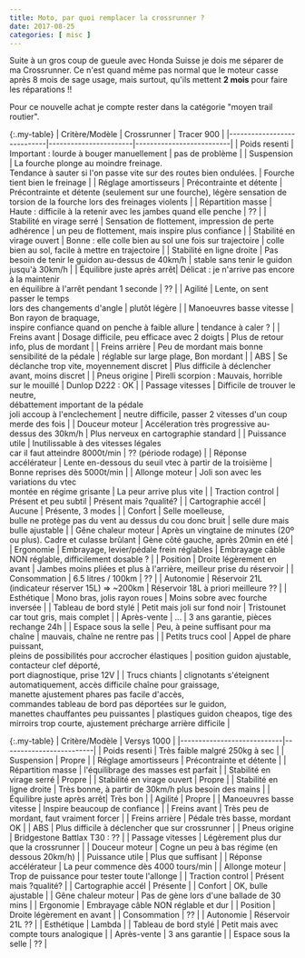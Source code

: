 ```yaml
---
title: Moto, par quoi remplacer la crossrunner ?
date: 2017-08-25
categories: [ misc ]
---
```


Suite à un gros coup de gueule avec Honda Suisse je dois me séparer de ma Crossrunner.
Ce n'est quand même pas normal que le moteur casse après 8 mois de sage usage, mais surtout, qu'ils mettent **2 mois** pour faire les réparations !!

Pour ce nouvelle achat je compte rester dans la catégorie "moyen trail routier".

{:.my-table}
| Critère/Modèle             | Crossrunner           |  Tracer 900              |
|----------------------------|-----------------------|--------------------------|
| Poids resenti              | Important : lourde à bouger manuellement | pas de problème |
| Suspension                 | La fourche plonge au moindre freinage.<br/>Tendance à sauter si l'on passe vite sur des routes bien ondulées. | Fourche tient bien le freinage |
| Réglage amortisseurs       | Précontrainte et détente | Précontrainte et détente (seulement sur une fourche), légère sensation de torsion de la fourche lors des freinages violents |
| Répartition masse          | Haute : difficile à la retenir avec les jambes quand elle penche | ?? |
| Stabilité en virage serré  | Sensation de flottement, impression de perte adhérence | un peu de flottement, mais inspire plus confiance |
| Stabilité en virage ouvert | Bonne : elle colle bien au sol une fois sur trajectoire | colle bien au sol, facile à mettre en trajectoire |
| Stabilité en ligne droite  | Pas besoin de tenir le guidon au-dessus de 40km/h | stable sans tenir le guidon jusqu'à 30km/h |
| Équilibre juste après arrêt| Délicat : je n'arrive pas encore à la maintenir<br/>en équilibre à l'arrêt pendant 1 seconde | ?? |
| Agilité                    | Lente, on sent passer le temps<br/>lors des changements d'angle | plutôt légère |
| Manoeuvres basse vitesse   | Bon rayon de braquage,<br/>inspire confiance quand on penche à faible allure | tendance à caler ? |
| Freins avant               | Dosage difficile, peu efficace avec 2 doigts | Plus de retour info, plus de mordant |
| Freins arrière             | Peu de mordant mais bonne sensibilité de la pédale | réglable sur large plage, Bon mordant |
| ABS                        | Se déclanche trop vite, moyennement discret | Plus difficile à déclencher avant, moins discret |
| Pneus origine              | Pirelli scorpion : Mauvais, horrible sur le mouillé | Dunlop D222 : OK |
| Passage vitesses           | Difficile de trouver le neutre,<br/>débattement important de la pédale<br/>joli accoup à l'enclechement | neutre difficile, passer 2 vitesses d'un coup merde des fois |
| Douceur moteur             | Accéleration très progressive au-dessus des 30km/h | Plus nerveux en cartographie standard |
| Puissance utile            | Inutilissable à des vitesses légales<br/>car il faut atteindre 8000t/min | ?? (période rodage) |
| Réponse accélérateur       | Lente en-dessous du seuil vtec à partir de la troisième | Bonne reprises dès 5000t/min |
| Allonge moteur             | Joli son avec les variations du vtec<br/>montée en régime grisante | La peur arrive plus vite |
| Traction control           | Présent et peu subtil | Présent mais ?qualité? |
| Cartographie accél         | Aucune | Présente, 3 modes |
| Confort                    | Selle moelleuse,<br/>bulle ne protège pas du vent au dessus du cou donc bruit | selle dure mais bulle ajustable |
| Gêne chaleur moteur        | Après un vingtaine de minutes (20º ou plus). Cadre et culasse brûlant | Gène côté gauche, après 20min en été |
| Ergonomie                  | Embrayage, levier/pédale frein réglables | Embrayage câble NON réglable, difficilement dosable ? |
| Position                   | Droite légèrement en avant | Jambes moins pliées et plus à l'arrière, meilleur prise du réservoir |
| Consommation               | 6.5 litres / 100km | ?? |
| Autonomie                  | Réservoir 21L (indicateur réserver 15L) => ~200km | Réservoir 18L à priori meilleure ?? |
| Esthétique                 | Mono bras, jolis rayon roues | Moins sobre avec fourche inversée |
| Tableau de bord stylé      | Petit mais joli sur fond noir | Tristounet car tout gris, mais complet |
| Après-vente                | ... | 3 ans garantie, pièces rechange 24h |
| Espace sous la selle       | Peu, à peine suffisant pour ma chaîne | mauvais, chaîne ne rentre pas |
| Petits trucs cool          | Appel de phare puissant,<br/>pleins de possibilités pour accrocher élastiques | position guidon ajustable, contacteur clef déporté,<br/>port diagnostique, prise 12V |
| Trucs chiants              | clignotants s'éteignent automatiquement, accès difficile chaîne pour graissage,<br/>manette ajustement phares pas facile d'accès,<br/>commandes tableau de bord pas déportées sur le guidon,<br/>manettes chauffantes peu puissantes | plastiques guidon cheapos, tige des mirroirs trop courte, ajustement précharge arrière difficile |

{:.my-table}
| Critère/Modèle             | Versys 1000             |
|----------------------------|-------------------------|
| Poids resenti              | Très faible malgré 250kg à sec |
| Suspension                 | Propre |
| Réglage amortisseurs       | Précontrainte et détente |
| Répartition masse          | l'équilibrage des masses est parfait |
| Stabilité en virage serré  | Propre |
| Stabilité en virage ouvert | Propre |
| Stabilité en ligne droite  | Très bonne, à partir de 30km/h plus besoin des mains |
| Équilibre juste après arrêt| Très bon |
| Agilité                    | Propre |
| Manoeuvres basse vitesse   | Inspire beaucoup de confiance |
| Freins avant               | Très peu de mordant, faut vraiment forcer |
| Freins arrière             | Pédale très basse, mordant OK |
| ABS                        | Plus difficile à déclencher que sur crossrunner |
| Pneus origine              | Bridgestone Battlax T30 : ?? |
| Passage vitesses           | Légèrement plus dur que la crossrunner |
| Douceur moteur             | Cogne un peu à bas régime (en dessous 20km/h) |
| Puissance utile            | Plus que suffisant |
| Réponse accélérateur       | La peur commence dès 4000 tours/min |
| Allonge moteur             | Trop de puissance pour tester toute l'allonge |
| Traction control           | Présent mais ?qualité? |
| Cartographie accél         | Présente |
| Confort                    | OK, bulle ajustable |
| Gêne chaleur moteur        | Pas de gène lors d'une ballade de 30 mins |
| Ergonomie                  | Embrayage câble NON réglable et dur |
| Position                   | Droite légèrement en avant |
| Consommation               | ?? |
| Autonomie                  | Réservoir 21L ?? |
| Esthétique                 | Lambda |
| Tableau de bord stylé      | Petit mais avec compte tours analogique |
| Après-vente                | 3 ans garantie |
| Espace sous la selle       | ?? |

